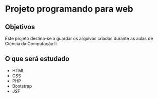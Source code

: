 # Projeto programando para web


## Objetivos
Este projeto destina-se a guardar os arquivos criados durante as aulas de Ciência da Computação II

## O que será estudado

- HTML
- CSS
- PHP
- Bootstrap
- JSF




